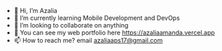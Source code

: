 - 👋 Hi, I’m Azalia
- 🌱 I’m currently learning Mobile Development and DevOps
- 💞️ I’m looking to collaborate on anything
- 👀 You can see my web portfolio here https://azaliaamanda.vercel.app
- 📫 How to reach me? email azaliaaps17@gmail.com

<!---
azalia17/azalia17 is a ✨ special ✨ repository because its `README.md` (this file) appears on your GitHub profile.
You can click the Preview link to take a look at your changes.
--->
